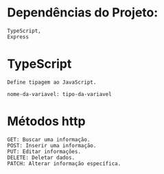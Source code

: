# Dependências do Projeto:

    TypeScript,
    Express

# TypeScript

    Define tipagem ao JavaScript. 

    nome-da-variavel: tipo-da-variavel

# Métodos http

    GET: Buscar uma informação.
    POST: Inserir uma informação.
    PUT: Editar informações.
    DELETE: Deletar dados.
    PATCH: Alterar informação específica.